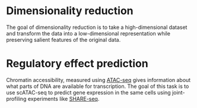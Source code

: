 # Dimensionality reduction

The goal of dimensionality reduction is to take a high-dimensional dataset and transform the data into a low-dimensional representation while preserving salient features of the original data.


# Regulatory effect prediction

Chromatin accessibility, measured using [ATAC-seq](https://en.wikipedia.org/wiki/ATAC-seq) gives information about what parts of DNA are available for transcription. The goal of this task is to use scATAC-seq to predict gene expression in the same cells using joint-profiling experiments like [SHARE-seq](https://doi.org/10.1016/j.cell.2020.09.056).
